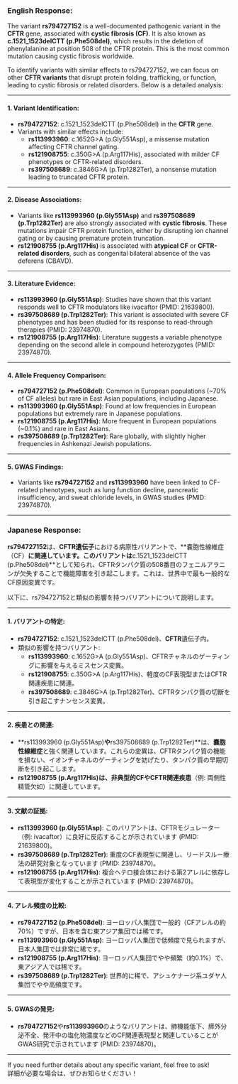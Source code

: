 ### English Response:
The variant **rs794727152** is a well-documented pathogenic variant in the **CFTR** gene, associated with **cystic fibrosis (CF)**. It is also known as **c.1521_1523delCTT (p.Phe508del)**, which results in the deletion of phenylalanine at position 508 of the CFTR protein. This is the most common mutation causing cystic fibrosis worldwide.

To identify variants with similar effects to rs794727152, we can focus on other **CFTR variants** that disrupt protein folding, trafficking, or function, leading to cystic fibrosis or related disorders. Below is a detailed analysis:

---

#### 1. Variant Identification:
- **rs794727152**: c.1521_1523delCTT (p.Phe508del) in the **CFTR** gene.
- Variants with similar effects include:
  - **rs113993960**: c.1652G>A (p.Gly551Asp), a missense mutation affecting CFTR channel gating.
  - **rs121908755**: c.350G>A (p.Arg117His), associated with milder CF phenotypes or CFTR-related disorders.
  - **rs397508689**: c.3846G>A (p.Trp1282Ter), a nonsense mutation leading to truncated CFTR protein.

---

#### 2. Disease Associations:
- Variants like **rs113993960 (p.Gly551Asp)** and **rs397508689 (p.Trp1282Ter)** are also strongly associated with **cystic fibrosis**. These mutations impair CFTR protein function, either by disrupting ion channel gating or by causing premature protein truncation.
- **rs121908755 (p.Arg117His)** is associated with **atypical CF** or **CFTR-related disorders**, such as congenital bilateral absence of the vas deferens (CBAVD).

---

#### 3. Literature Evidence:
- **rs113993960 (p.Gly551Asp)**: Studies have shown that this variant responds well to CFTR modulators like ivacaftor (PMID: 21639800).
- **rs397508689 (p.Trp1282Ter)**: This variant is associated with severe CF phenotypes and has been studied for its response to read-through therapies (PMID: 23974870).
- **rs121908755 (p.Arg117His)**: Literature suggests a variable phenotype depending on the second allele in compound heterozygotes (PMID: 23974870).

---

#### 4. Allele Frequency Comparison:
- **rs794727152 (p.Phe508del)**: Common in European populations (~70% of CF alleles) but rare in East Asian populations, including Japanese.
- **rs113993960 (p.Gly551Asp)**: Found at low frequencies in European populations but extremely rare in Japanese populations.
- **rs121908755 (p.Arg117His)**: More frequent in European populations (~0.1%) and rare in East Asians.
- **rs397508689 (p.Trp1282Ter)**: Rare globally, with slightly higher frequencies in Ashkenazi Jewish populations.

---

#### 5. GWAS Findings:
- Variants like **rs794727152** and **rs113993960** have been linked to CF-related phenotypes, such as lung function decline, pancreatic insufficiency, and sweat chloride levels, in GWAS studies (PMID: 23974870).

---

### Japanese Response:
**rs794727152**は、**CFTR遺伝子**における病原性バリアントで、**嚢胞性線維症（CF）**に関連しています。このバリアントは**c.1521_1523delCTT (p.Phe508del)**として知られ、CFTRタンパク質の508番目のフェニルアラニンが欠失することで機能障害を引き起こします。これは、世界中で最も一般的なCF原因変異です。

以下に、rs794727152と類似の影響を持つバリアントについて説明します。

---

#### 1. バリアントの特定:
- **rs794727152**: c.1521_1523delCTT (p.Phe508del)、**CFTR**遺伝子内。
- 類似の影響を持つバリアント:
  - **rs113993960**: c.1652G>A (p.Gly551Asp)、CFTRチャネルのゲーティングに影響を与えるミスセンス変異。
  - **rs121908755**: c.350G>A (p.Arg117His)、軽度のCF表現型またはCFTR関連疾患に関連。
  - **rs397508689**: c.3846G>A (p.Trp1282Ter)、CFTRタンパク質の切断を引き起こすナンセンス変異。

---

#### 2. 疾患との関連:
- **rs113993960 (p.Gly551Asp)**や**rs397508689 (p.Trp1282Ter)**は、**嚢胞性線維症**と強く関連しています。これらの変異は、CFTRタンパク質の機能を損ない、イオンチャネルのゲーティングを妨げたり、タンパク質の早期切断を引き起こします。
- **rs121908755 (p.Arg117His)**は、**非典型的CF**や**CFTR関連疾患**（例: 両側性精管欠如）に関連しています。

---

#### 3. 文献の証拠:
- **rs113993960 (p.Gly551Asp)**: このバリアントは、CFTRモジュレーター（例: ivacaftor）に良好に反応することが示されています (PMID: 21639800)。
- **rs397508689 (p.Trp1282Ter)**: 重度のCF表現型に関連し、リードスルー療法の研究対象となっています (PMID: 23974870)。
- **rs121908755 (p.Arg117His)**: 複合ヘテロ接合体における第2アレルに依存して表現型が変化することが示されています (PMID: 23974870)。

---

#### 4. アレル頻度の比較:
- **rs794727152 (p.Phe508del)**: ヨーロッパ人集団で一般的（CFアレルの約70%）ですが、日本を含む東アジア集団では稀です。
- **rs113993960 (p.Gly551Asp)**: ヨーロッパ人集団で低頻度で見られますが、日本人集団では非常に稀です。
- **rs121908755 (p.Arg117His)**: ヨーロッパ人集団でやや頻繁（約0.1%）で、東アジア人では稀です。
- **rs397508689 (p.Trp1282Ter)**: 世界的に稀で、アシュケナージ系ユダヤ人集団でやや高頻度です。

---

#### 5. GWASの発見:
- **rs794727152**や**rs113993960**のようなバリアントは、肺機能低下、膵外分泌不全、発汗中の塩化物濃度などのCF関連表現型と関連していることがGWAS研究で示されています (PMID: 23974870)。

---

If you need further details about any specific variant, feel free to ask!  
詳細が必要な場合は、ぜひお知らせください！